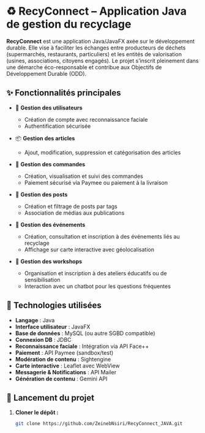 # ♻️ RecyConnect – Application Java de gestion du recyclage

**RecyConnect** est une application Java/JavaFX axée sur le développement durable. Elle vise à faciliter les échanges entre producteurs de déchets (supermarchés, restaurants, particuliers) et les entités de valorisation (usines, associations, citoyens engagés). Le projet s’inscrit pleinement dans une démarche éco-responsable et contribue aux Objectifs de Développement Durable (ODD).

## ✨ Fonctionnalités principales

- 🔐 **Gestion des utilisateurs**
  - Création de compte avec reconnaissance faciale
  - Authentification sécurisée

- 📦 **Gestion des articles**
  - Ajout, modification, suppression et catégorisation des articles

- 🛒 **Gestion des commandes**
  - Création, visualisation et suivi des commandes
  - Paiement sécurisé via Paymee ou paiement à la livraison

- 📝 **Gestion des posts**
  - Création et filtrage de posts par tags
  - Association de médias aux publications

- 📆 **Gestion des événements**
  - Création, consultation et inscription à des événements liés au recyclage
  - Affichage sur carte interactive avec géolocalisation

- 🧪 **Gestion des workshops**
  - Organisation et inscription à des ateliers éducatifs ou de sensibilisation
  - Interaction avec un chatbot pour les questions fréquentes

## 🧰 Technologies utilisées

- **Langage** : Java  
- **Interface utilisateur** : JavaFX  
- **Base de données** : MySQL (ou autre SGBD compatible)  
- **Connexion DB** : JDBC  
- **Reconnaissance faciale** : Intégration via API Face++  
- **Paiement** : API Paymee (sandbox/test)  
- **Modération de contenu** : Sightengine  
- **Carte interactive** : Leaflet avec WebView  
- **Messagerie & Notifications** : API Mailer  
- **Génération de contenu** : Gemini API  

## 🏁 Lancement du projet

1. **Cloner le dépôt :**
   ```bash
   git clone https://github.com/ZeinebNsiri/RecyConnect_JAVA.git
